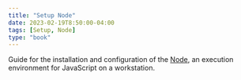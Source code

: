 ```yaml
---
title: "Setup Node"
date: 2023-02-19T8:50:00-04:00
tags: [Setup, Node]
type: "book"
---
```

Guide for the installation and configuration of the [Node](https://nodejs.org/en/about), an execution environment for JavaScript on a workstation.